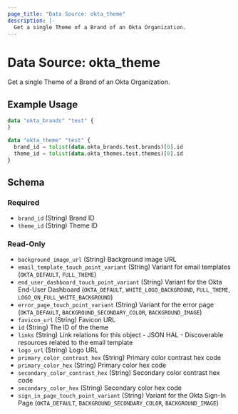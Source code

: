 ```yaml
---
page_title: "Data Source: okta_theme"
description: |-
  Get a single Theme of a Brand of an Okta Organization.
---
```


# Data Source: okta_theme

Get a single Theme of a Brand of an Okta Organization.

## Example Usage

```terraform
data "okta_brands" "test" {
}

data "okta_theme" "test" {
  brand_id = tolist(data.okta_brands.test.brands)[0].id
  theme_id = tolist(data.okta_themes.test.themes)[0].id
}
```

<!-- schema generated by tfplugindocs -->
## Schema

### Required

- `brand_id` (String) Brand ID
- `theme_id` (String) Theme ID

### Read-Only

- `background_image_url` (String) Background image URL
- `email_template_touch_point_variant` (String) Variant for email templates (`OKTA_DEFAULT`, `FULL_THEME`)
- `end_user_dashboard_touch_point_variant` (String) Variant for the Okta End-User Dashboard (`OKTA_DEFAULT`, `WHITE_LOGO_BACKGROUND`, `FULL_THEME`, `LOGO_ON_FULL_WHITE_BACKGROUND`)
- `error_page_touch_point_variant` (String) Variant for the error page (`OKTA_DEFAULT`, `BACKGROUND_SECONDARY_COLOR`, `BACKGROUND_IMAGE`)
- `favicon_url` (String) Favicon URL
- `id` (String) The ID of the theme
- `links` (String) Link relations for this object - JSON HAL - Discoverable resources related to the email template
- `logo_url` (String) Logo URL
- `primary_color_contrast_hex` (String) Primary color contrast hex code
- `primary_color_hex` (String) Primary color hex code
- `secondary_color_contrast_hex` (String) Secondary color contrast hex code
- `secondary_color_hex` (String) Secondary color hex code
- `sign_in_page_touch_point_variant` (String) Variant for the Okta Sign-In Page (`OKTA_DEFAULT`, `BACKGROUND_SECONDARY_COLOR`, `BACKGROUND_IMAGE`)


